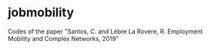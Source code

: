 # jobmobility
Codes of the paper "Santos, C. and Lèbre La Rovere, R. Employment Mobility and Complex Networks, 2019"
